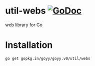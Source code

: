 # util-webs [![GoDoc](http://godoc.org/gopkg.in/goyy/goyy.v0?status.png)](http://godoc.org/gopkg.in/goyy/goyy.v0/util/webs)
web library for Go

# Installation
`go get gopkg.in/goyy/goyy.v0/util/webs`
